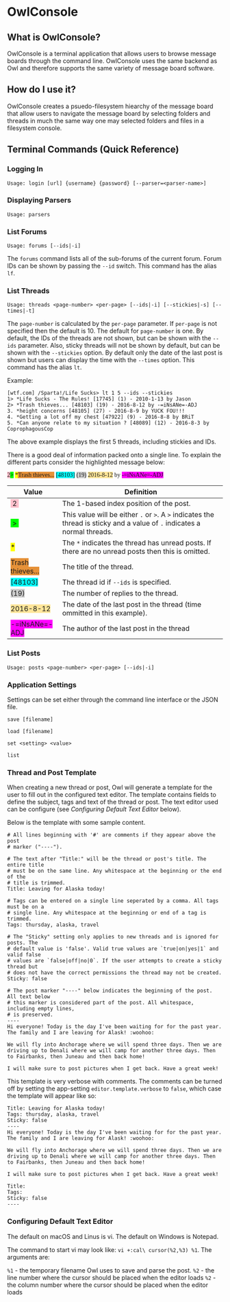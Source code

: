 # OwlConsole

## What is OwlConsole?
OwlConsole is a terminal application that allows users to browse message boards through the command line. OwlConsole uses the same backend as Owl and therefore supports the same variety of message board software.

## How do I use it?

OwlConsole creates a psuedo-filesystem hiearchy of the message board that allow users to navigate the message board by selecting folders and threads in much the same way one may selected folders and files in a filesystem console.

## Terminal Commands (Quick Reference)

### Logging In

    Usage: login [url] {username} {password} [--parser=<parser-name>]

### Displaying Parsers

    Usage: parsers 

### List Forums

    Usage: forums [--ids|-i]

The `forums` command lists all of the sub-forums of the current forum. Forum IDs can be shown by passing the `--id` switch. This command has the alias `lf`.

### List Threads 

    Usage: threads <page-number> <per-page> [--ids|-i] [--stickies|-s] [--times|-t]

The `page-number` is calculated by the `per-page` parameter. If `per-page` is not specified then the default is 10. The default for `page-number` is one. By default, the IDs of the threads are not shown, but can be shown with the `--ids` parameter. Also, sticky threads will not be shown by default, but can be shown with the `--stickies` option. By default only the date of the last post is shown but users can display the time with the `--times` option. This command has the alias `lt`.

Example: 
```
[wtf.com] /Sparta!/Life Sucks> lt 1 5 --ids --stickies
1> *Life Sucks - The Rules! [17745] (1) - 2010-1-13 by Jason
2> *Trash thieves... [48103] (19) - 2016-8-12 by -=iNsANe=-ADJ
3. *height concerns [48105] (27) - 2016-8-9 by YUCK FOU!!!
4. *Getting a lot off my chest [47922] (9) - 2016-8-8 by BRiT
5. *Can anyone relate to my situation ? [48089] (12) - 2016-8-3 by CoprophagousCop
```
The above example displays the first 5 threads, including stickies and IDs. 

There is a good deal of information packed onto a single line. To explain the different parts consider the highlighted message below:

<span style="font-size:14px; font-family: Menlo"><span style="background-color:pink">2</span><span style="background-color:#00FF00">&gt;</span> <span style="background-color:yellow">*</span><span style="background-color:#E69138">Trash thieves...</span> <span style="background-color:#00FFFF">[48103]</span> <span style="background-color:#CCCCCC">(19)</span> <span style="background-color:#FFE599">2016-8-12</span> by <span style="background-color:#FF00FF">-=iNsANe=-ADJ</span></span>

|Value    |Definition|
|---------|----------|
|<span style="background-color:pink">&nbsp;2&nbsp;</span>|The 1-based index position of the post.|
|<span style="background-color:#00FF00">&nbsp;&gt;&nbsp;</span>| This value will be either `.` or `>`. A `>` indicates the thread is sticky and a value of `.` indicates a normal threads.|
|<span style="background-color:yellow">*</span>| The `*` indicates the thread has unread posts. If there are no unread posts then this is omitted.|
|<span style="background-color:#E69138">Trash thieves...</span>| The title of the thread.|
|<span style="background-color:#00FFFF">[48103]</span>| The thread id if `--ids` is specified.|
|<span style="background-color:#CCCCCC">(19)</span>| The number of replies to the thread.|
|<span style="background-color:#FFE599">2016-8-12</span>| The date of the last post in the thread (time ommitted in this example).|
|<span style="background-color:#FF00FF">-=iNsANe=-ADJ</span>| The author of the last post in the thread|

### List Posts 

    Usage: posts <page-number> <per-page> [--ids|-i]

### Application Settings

Settings can be set either through the command line interface or the JSON file. 

`save [filename]`<br/>

`load [filename]`<br/>

`set <setting> <value>`<br/>

`list`<br/>

### Thread and Post Template

When creating a new thread or post, Owl will generate a template for the user to fill out in the configured text editor. The template contains fields to define the subject, tags and text of the thread or post. The text editor used can be configure (see *Configuring Default Text Editor* below).

Below is the template with some sample content.

```
# All lines beginning with '#' are comments if they appear above the post 
# marker ("----"). 

# The text after "Title:" will be the thread or post's title. The entire title
# must be on the same line. Any whitespace at the beginning or the end of the
# title is trimmed.
Title: Leaving for Alaska today!

# Tags can be entered on a single line seperated by a comma. All tags must be on a 
# single line. Any whitespace at the beginning or end of a tag is trimmed.
Tags: thursday, alaska, travel

# The "Sticky" setting only applies to new threads and is ignored for posts. The 
# default value is 'false'. Valid true values are `true|on|yes|1` and valid false
# values are `false|off|no|0`. If the user attempts to create a sticky thread but
# does not have the correct permissions the thread may not be created.
Sticky: false

# The post marker "----" below indicates the beginning of the post. All text below 
# this marker is considered part of the post. All whitespace, including empty lines, 
# is preserved.
----
Hi everyone! Today is the day I've been waiting for for the past year. The family and I are leaving for Alask! :woohoo:

We will fly into Anchorage where we will spend three days. Then we are driving up to Denali where we will camp for another three days. Then to Fairbanks, then Juneau and then back home!

I will make sure to post pictures when I get back. Have a great week!
```

This template is very verbose with comments. The comments can be turned off by setting the app-setting `editor.template.verbose` to `false`, which case the template will appear like so:

```
Title: Leaving for Alaska today!
Tags: thursday, alaska, travel
Sticky: false
----
Hi everyone! Today is the day I've been waiting for for the past year. The family and I are leaving for Alask! :woohoo:

We will fly into Anchorage where we will spend three days. Then we are driving up to Denali where we will camp for another three days. Then to Fairbanks, then Juneau and then back home!

I will make sure to post pictures when I get back. Have a great week!
```

```
Title: 
Tags: 
Sticky: false
----

```

### Configuring Default Text Editor

The default on macOS and Linus is vi. The default on Windows is Notepad.

The command to start vi may look like: `vi +:cal\ cursor(%2,%3) %1`. The arguments are:

`%1` - the temporary filename Owl uses to save and parse the post.
`%2` - the line number where the cursor should be placed when the editor loads
`%2` - the column number where the cursor should be placed when the editor loads